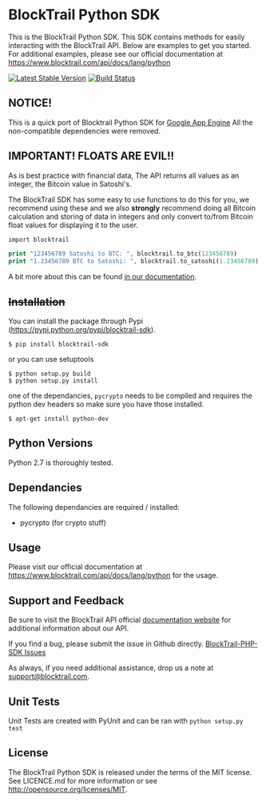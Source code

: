 



BlockTrail Python SDK
=====================
This is the BlockTrail Python SDK. This SDK contains methods for easily interacting with the BlockTrail API.
Below are examples to get you started. For additional examples, please see our official documentation
at https://www.blocktrail.com/api/docs/lang/python

[![Latest Stable Version](https://badge.fury.io/py/blocktrail-sdk.svg)](https://pypi.python.org/pypi/blocktrail-sdk)
[![Build Status](https://travis-ci.org/blocktrail/blocktrail-sdk-python.png?branch=master)](https://travis-ci.org/blocktrail/blocktrail-sdk-python)

NOTICE!
-------
This is a quick port of Blocktrail Python SDK for [Google App Engine](https://cloud.google.com/appengine/docs)
All the non-compatible dependencies were removed.


IMPORTANT! FLOATS ARE EVIL!!
----------------------------
As is best practice with financial data, The API returns all values as an integer, the Bitcoin value in Satoshi's.

The BlockTrail SDK has some easy to use functions to do this for you, we recommend using these
and we also **strongly** recommend doing all Bitcoin calculation and storing of data in integers
and only convert to/from Bitcoin float values for displaying it to the user.

```php
import blocktrail

print "123456789 Satoshi to BTC: ", blocktrail.to_btc(123456789)
print "1.23456789 BTC to Satoshi: ", blocktrail.to_satoshi(1.23456789)
```

A bit more about this can be found [in our documentation](https://www.blocktrail.com/api/docs/lang/python#api_coin_format).

~~Installation~~
------------
You can install the package through Pypi (https://pypi.python.org/pypi/blocktrail-sdk).
```
$ pip install blocktrail-sdk
```

or you can use setuptools
```
$ python setup.py build
$ python setup.py install
```

one of the dependancies, `pycrypto` needs to be compiled and requires the python dev headers so make sure you have those installed.
```
$ apt-get install python-dev
```

Python Versions
---------------
Python 2.7 is thoroughly tested.

Dependancies
------------
The following dependancies are required / installed:

 - pycrypto (for crypto stuff)
 

Usage
-----
Please visit our official documentation at https://www.blocktrail.com/api/docs/lang/python for the usage.

Support and Feedback
--------------------
Be sure to visit the BlockTrail API official [documentation website](https://www.blocktrail.com/api/docs/lang/python)
for additional information about our API.

If you find a bug, please submit the issue in Github directly.
[BlockTrail-PHP-SDK Issues](https://github.com/blocktrail/blocktrail-sdk-python/issues)

As always, if you need additional assistance, drop us a note at
[support@blocktrail.com](mailto:support@blocktrail.com).

Unit Tests
----------
Unit Tests are created with PyUnit and can be ran with `python setup.py test`

License
-------
The BlockTrail Python SDK is released under the terms of the MIT license. See LICENCE.md for more information or see http://opensource.org/licenses/MIT.

